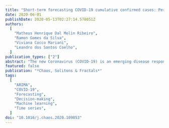 ```yaml
---
title: "Short-term forecasting COVID-19 cumulative confirmed cases: Perspectives for Brazil"
date: 2020-06-01
publishDate: 2020-05-13T02:27:14.578051Z
authors:
  [
    "Matheus Henrique Dal Molin Ribeiro",
    "Ramon Gomes da Silva",
    "Viviana Cocco Mariani",
    "Leandro dos Santos Coelho",
  ]
publication_types: ["2"]
abstract: "The new Coronavirus (COVID-19) is an emerging disease responsible for infecting millions of people since the first notification until nowadays. Developing efficient short-term forecasting models allow forecasting the number of future cases. In this context, it is possible to develop strategic planning in the public health system to avoid deaths. In this paper, autoregressive integrated moving average (ARIMA), cubist regression (CUBIST), random forest (RF), ridge regression (RIDGE), support vector regression (SVR), and stacking-ensemble learning are evaluated in the task of time series forecasting with one, three, and six-days ahead the COVID-19 cumulative confirmed cases in ten Brazilian states with a high daily incidence. In the stacking-ensemble learning approach, the CUBIST regression, RF, RIDGE, and SVR models are adopted as base-learners and Gaussian process (GP) as meta-learner. The models’ effectiveness is evaluated based on the improvement index, mean absolute error, and symmetric mean absolute percentage error criteria. In most of the cases, the SVR and stacking-ensemble learning reach a better performance regarding adopted criteria than compared models. In general, the developed models can generate accurate forecasting, achieving errors in a range of 0.87%–3.51%, 1.02%–5.63%, and 0.95%–6.90% in one, three, and six-days-ahead, respectively. The ranking of models, from the best to the worst regarding accuracy, in all scenarios is SVR, stacking-ensemble learning, ARIMA, CUBIST, RIDGE, and RF models. The use of evaluated models is recommended to forecasting and monitor the ongoing growth of COVID-19 cases, once these models can assist the managers in the decision-making support systems."
featured: false
publication: "*Chaos, Solitons & Fractals*"
tags:
  [
    "ARIMA",
    "COVID-19",
    "Forecasting",
    "Decision-making",
    "Machine learning",
    "Time series",
  ]
doi: "10.1016/j.chaos.2020.109853"
---
```

